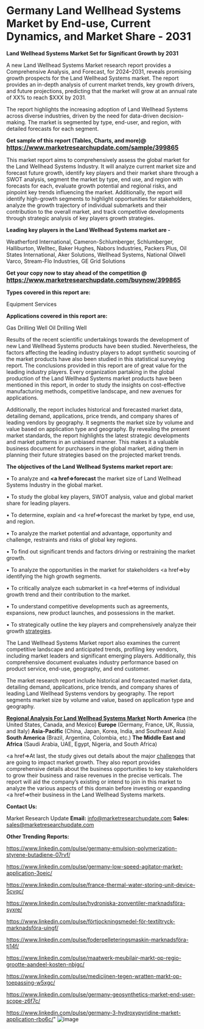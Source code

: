 # Germany Land Wellhead Systems Market by End-use, Current Dynamics, and Market Share - 2031

<strong>Land Wellhead Systems Market Set for Significant Growth by 2031</strong>

A new Land Wellhead Systems Market research report provides a Comprehensive Analysis, and Forecast, for 2024–2031, reveals promising growth prospects for the Land Wellhead Systems market. The report provides an in-depth analysis of current market trends, key growth drivers, and future projections, predicting that the market will grow at an annual rate of XX% to reach $XXX by 2031.

The report highlights the increasing adoption of Land Wellhead Systems across diverse industries, driven by the need for data-driven decision-making. The market is segmented by type, end-user, and region, with detailed forecasts for each segment.

<strong>Get sample of this report (Tables, Charts, and more)@ <a href=https://www.marketresearchupdate.com/sample/399865><font size=3 color=#0000ff>https://www.marketresearchupdate.com/sample/399865</font></a></strong>

This market report aims to comprehensively assess the global market for the Land Wellhead Systems Industry. It will analyze current market size and forecast future growth, identify key players and their market share through a SWOT analysis, segment the market by type, end use, and region with forecasts for each, evaluate growth potential and regional risks, and pinpoint key trends influencing the market. Additionally, the report will identify high-growth segments to highlight opportunities for stakeholders, analyze the growth trajectory of individual submarkets and their contribution to the overall market, and track competitive developments through strategic analysis of key players growth strategies.

<strong>Leading key players in the Land Wellhead Systems market are -</strong>

Weatherford International, Cameron-Schlumberger, Schlumberger, Halliburton, Welltec, Baker Hughes, Nabors Industries, Packers Plus, Oil States International, Aker Solutions, Wellhead Systems, National Oilwell Varco, Stream-Flo Industries, GE Grid Solutions

<strong>Get your copy now to stay ahead of the competition @ <a href=https://www.marketresearchupdate.com/buynow/399865><font size=3 color=#0000ff>https://www.marketresearchupdate.com/buynow/399865</font></a></strong>

<strong>Types covered in this report are:</strong>

Equipment
Services

<strong>Applications covered in this report are:</strong>

Gas Drilling Well
Oil Drilling Well

Results of the recent scientific undertakings towards the development of new Land Wellhead Systems products have been studied. Nevertheless, the factors affecting the leading industry players to adopt synthetic sourcing of the market products have also been studied in this statistical surveying report. The conclusions provided in this report are of great value for the leading industry players. Every organization partaking in the global production of the Land Wellhead Systems market products have been mentioned in this report, in order to study the insights on cost-effective manufacturing methods, competitive landscape, and new avenues for applications.

Additionally, the report includes historical and forecasted market data, detailing demand, applications, price trends, and company shares of leading vendors by geography. It segments the market size by volume and value based on application type and geography. By revealing the present market standards, the report highlights the latest strategic developments and market patterns in an unbiased manner. This makes it a valuable business document for purchasers in the global market, aiding them in planning their future strategies based on the projected market trends.

<strong>The objectives of the Land Wellhead Systems market report are:</strong>

• To analyze and <strong><a href=><strong>forecast</strong></a></strong> the market size of Land Wellhead Systems Industry in the global market.

• To study the global key players, SWOT analysis, value and global market share for leading players.

• To determine, explain and <a href=>forecast</a> the market by type, end use, and region.

• To analyze the market potential and advantage, opportunity and challenge, restraints and risks of global key regions.

• To find out significant trends and factors driving or restraining the market growth.

• To analyze the opportunities in the market for stakeholders <a href=>by</a> identifying the high growth segments.

• To critically analyze each submarket in <a href=>terms</a> of individual growth trend and their contribution to the market.

• To understand competitive developments such as agreements, expansions, new product launches, and possessions in the market.

• To strategically outline the key players and comprehensively analyze their growth <a href=ASDF881288>strategies</a>.

The Land Wellhead Systems Market report also examines the current competitive landscape and anticipated trends, profiling key vendors, including market leaders and significant emerging players. Additionally, this comprehensive document evaluates industry performance based on product service, end-use, geography, and end customer.

The market research report include historical and forecasted market data, detailing demand, applications, price trends, and company shares of leading Land Wellhead Systems vendors by geography. The report segments market size by volume and value, based on application type and geography.

<strong><u><b>Regional Analysis For Land Wellhead Systems Market</b></u></strong>
<strong><b>North America</b></strong> (the United States, Canada, and Mexico)
<strong><b>Europe </b></strong>(Germany, France, UK, Russia, and Italy)
<strong><b>Asia-Pacific</b></strong> (China, Japan, Korea, India, and Southeast Asia)
<strong><b>South America</b></strong> (Brazil, Argentina, Colombia, etc.)
<strong><b>The Middle East and Africa</b></strong> (Saudi Arabia, UAE, Egypt, Nigeria, and South Africa)

<a href=>At last,</a> the study gives out details about the major <a href=ASDF991299>challenges</a> that are going to impact market growth. They also report provides comprehensive details about the business opportunities to key stakeholders to grow their business and raise revenues in the precise verticals. The report will aid the company’s existing or intend to join in this market to analyze the various aspects of this domain before investing or expanding <a href=>their</a> business in the Land Wellhead Systems markets.

<strong>Contact Us:</strong>

Market Research Update
<strong>Email:</strong> info@marketresearchupdate.com
<strong>Sales:</strong> sales@marketresearchupdate.com

<strong>Other Trending Reports:</strong>

<a href=https://www.linkedin.com/pulse/germany-emulsion-polymerization-styrene-butadiene-07rvf/>https://www.linkedin.com/pulse/germany-emulsion-polymerization-styrene-butadiene-07rvf/</a>

<a href=https://www.linkedin.com/pulse/germany-low-speed-agitator-market-application-3oeic/>https://www.linkedin.com/pulse/germany-low-speed-agitator-market-application-3oeic/</a>

<a href=https://www.linkedin.com/pulse/france-thermal-water-storing-unit-device-5cvqc/>https://www.linkedin.com/pulse/france-thermal-water-storing-unit-device-5cvqc/</a>

<a href=https://www.linkedin.com/pulse/hydroniska-zonventiler-marknadsföra-syxre/>https://www.linkedin.com/pulse/hydroniska-zonventiler-marknadsföra-syxre/</a>

<a href=https://www.linkedin.com/pulse/förtjockningsmedel-för-textiltryck-marknadsföra-uingf/>https://www.linkedin.com/pulse/förtjockningsmedel-för-textiltryck-marknadsföra-uingf/</a>

<a href=https://www.linkedin.com/pulse/foderpelleteringsmaskin-marknadsföra-tj14f/>https://www.linkedin.com/pulse/foderpelleteringsmaskin-marknadsföra-tj14f/</a>

<a href=https://www.linkedin.com/pulse/maatwerk-meubilair-markt-op-regio-grootte-aandeel-kosten-nbjgc/>https://www.linkedin.com/pulse/maatwerk-meubilair-markt-op-regio-grootte-aandeel-kosten-nbjgc/</a>

<a href=https://www.linkedin.com/pulse/medicijnen-tegen-wratten-markt-op-toepassing-w5xgc/>https://www.linkedin.com/pulse/medicijnen-tegen-wratten-markt-op-toepassing-w5xgc/</a>

<a href=https://www.linkedin.com/pulse/germany-geosynthetics-market-end-user-scope-z6f7c/>https://www.linkedin.com/pulse/germany-geosynthetics-market-end-user-scope-z6f7c/</a>

<a href=https://www.linkedin.com/pulse/germany-3-hydroxypyridine-market-application-rbo6c/>https://www.linkedin.com/pulse/germany-3-hydroxypyridine-market-application-rbo6c/</a>"
![image](https://github.com/user-attachments/assets/9a1abf5d-223c-45e8-8f6c-3feb168aacaa)
